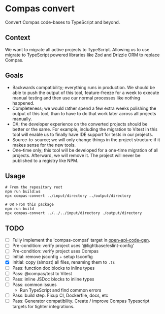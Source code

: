# Compas convert

Convert Compas code-bases to TypeScript and beyond.

## Context

We want to migrate all active projects to TypeScript. Allowing us to use migrate to
TypeScript powered libraries like Zod and Drizzle ORM to replace Compas.

## Goals

- Backwards compatibility; everything runs in production. We should be able to push the
  output of this tool, feature-freeze for a week to execute manual testing and then use
  our normal processes like nothing happened.
- Completeness; we would rather spend a few extra weeks polishing the output of this tool,
  than to have to do that work later across all projects manually.
- DX; the developer experience on the converted projects should be better or the same. For
  example, including the migration to Vitest in this tool will enable us to finally have
  IDE support for tests in our projects.
- Source-to-source; we will only change things in the project structure if it makes sense
  for the new tools.
- One-time only; this tool will be developed for a one-time migration of all projects.
  Afterward, we will remove it. The project will never be published to a registry like
  NPM.

## Usage

```shell
# From the repository root
npm run build:ws
npx compas-convert ../input/directory ../output/directory

# OR From this package
npm run build
npx compas-convert ../../../input/directory ./output/directory
```

## TODO

- [ ] Fully implement the 'compas-compat' target in
      [open-api-code-gen](../open-api-code-gen).
- [ ] Pre-condition: verify project uses '@lightbase/eslint-config'
- [ ] Pre-condition: verify project uses Compas
- [ ] Initial: remove jsconfig + setup tsconfig
- [x] Initial: copy (almost) all files, renaming them to `.ts`
- [ ] Pass: function doc blocks to inline types
- [ ] Pass: @compas/test to Vitest
- [ ] Pass: inline JSDoc blocks to inline types
- [ ] Pass: common issues
  - Run TypeScript and find common errors
- [ ] Pass: build step. Fixup CI, Dockerfile, docs, etc
- [ ] Pass: Generator compatibility. Create / improve Compas Typescript targets for
      tighter integrations.
